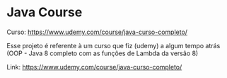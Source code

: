 # Java Course 

Curso: https://www.udemy.com/course/java-curso-completo/

Esse projeto é referente à um curso que fiz (udemy) a algum tempo atrás (OOP - Java 8 completo com as funções de Lambda da versão 8)

Link: https://www.udemy.com/course/java-curso-completo/
